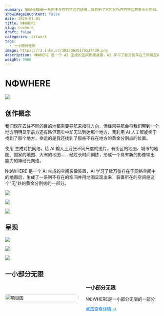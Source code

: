 ```yaml
---
summary: NΦWHERE是一系列不存在的空间的地图，我找到了它和它所在的空间的黄金分割线。
showImageInContent: false
date: 2020-01-01
title: NΦWHERE
slug: nowhere
draft: false
categories: artwork
tags:
  - 一小部分无限
image: https://r2.inkx.cc/20250620170527439.png
description: NΦWHERE 是一个 AI 生成的空间影像装置，AI 学习了数万张存在于网络空间中的地图后，生成了一系列不存在的空间并用地图呈现出来，装置所在的空间是这个“无”处的黄金分割线的一部分。
weight: 9006
---
```

# NΦWHERE
![](https://r2.inkx.cc/20250620170527439.png)

## 创作概念

我们现在去往不同的目的地都需要导航来指引方向，但经常导航会将我们带到一个地方明明显示前方还有路但现实中却无法到达那个地方，我利用 AI 人工智能终于找到了那个地方，幸运的是我还找到了那些不存在地方的黄金分割点的位置。

使用 生成对抗网络，给 AI 输入上万张不同尺度的图片，有街区的地图、城市的地图、国家的地图、大洲的地图……
经过长时间训练，形成一个具有新的影像输出能力的神经元网络。

NΦWHERE 是一个 AI 生成的空间影像装置，AI 学习了数万张存在于网络空间中的地图后，生成了一系列不存在的空间并用地图呈现出来，装置所在的空间是这个“无”处的黄金分割线的一部分。

![](https://r2.inkx.cc/20250620170650940.png)

![](https://r2.inkx.cc/20250620170714853.png)

![](https://r2.inkx.cc/20250620170740720.png)

## 呈现

![](https://r2.inkx.cc/20250620170815740.png)

![](https://r2.inkx.cc/20250620170839230.png)

![](https://r2.inkx.cc/20250620170924948.png)



## 一小部分无限
<div style="display: flex; gap: 24px; align-items: center; margin-bottom: 32px;">
  <a href="/project1" style="flex: 1;">
    <img src="https://r2.inkx.cc/20250620165853234.png" alt="项目图" style="width:100%; border-radius:8px;" />
  </a>
  <div style="flex: 1;">
    <h3 style="margin-top: 0;">一小部分无限</h3>
    <p style="margin: 0 0 12px;">NΦWHERE是一小部分无限的一部分</p>
    <a href="/artwork/infinitesimal" style="color: #007BFF; text-decoration: underline;">点击查看详情 →</a>
  </div>
</div>

